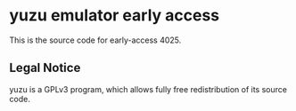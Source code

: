 yuzu emulator early access
=============

This is the source code for early-access 4025.

## Legal Notice

yuzu is a GPLv3 program, which allows fully free redistribution of its source code.